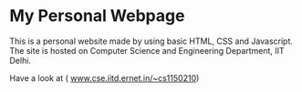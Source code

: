 # My Personal Webpage
 
 This is a personal website made by using basic HTML, CSS and Javascript. 
 The site is hosted on Computer Science and Engineering Department, IIT Delhi. 
 
 Have a look at ( www.cse.iitd.ernet.in/~cs1150210)
